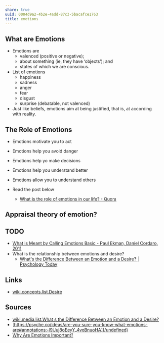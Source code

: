 ```yaml
---
share: true
uuid: 0004d9a2-4b2e-4add-87c3-5bacafce1763
title: emotions
---
```

## What are Emotions

* Emotions are
  * valenced (positive or negative);
  * about something (ie, they have ‘objects’); and
  * states of which we are conscious.
* List of emotions
  * happiness
  * sadness
  * anger
  * fear
  * disgust
  * surprise (debatable, not valenced)
* Just like beliefs, emotions aim at being justified, that is, at according with reality.

## The Role of Emotions

* Emotions motivate you to act
* Emotions help you avoid danger
* Emotions help yo make decisions
* Emotions help you understand better
* Emotions allow you to understand others

* Read the post below
  * [What is the role of emotions in our life? - Quora](https://www.quora.com/What-is-the-role-of-emotions-in-our-life)

## Appraisal theory of emotion?

## TODO

* [What is Meant by Calling Emotions Basic - Paul Ekman, Daniel Cordaro, 2011](https://journals.sagepub.com/doi/10.1177/1754073911410740)
* What is the relationship between emotions and desire?
  * [What's the Difference Between an Emotion and a Desire? | Psychology Today](https://www.psychologytoday.com/us/blog/hide-and-seek/201603/whats-the-difference-between-emotion-and-desire)


## Links

* [wiki.concepts.list.Desire](/undefined)

## Sources

* [wiki.media.list.What s the Difference Between an Emotion and a Desire?](/undefined)
* [https://psyche.co/ideas/are-you-sure-you-know-what-emotions-are#annotations:-l9Uuj8oEeyY_4voBnuoHA](/undefined)
* [Why Are Emotions Important?](https://www.verywellmind.com/the-purpose-of-emotions-2795181)